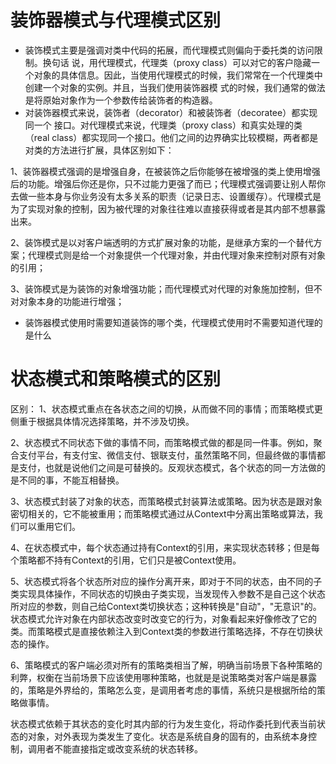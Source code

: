 # 装饰器模式与代理模式区别
- 装饰模式主要是强调对类中代码的拓展，而代理模式则偏向于委托类的访问限制。换句话 说，用代理模式，代理类（proxy class）可以对它的客户隐藏一个对象的具体信息。因此，当使用代理模式的时候，我们常常在一个代理类中创建一个对象的实例。并且，当我们使用装饰器模 式的时候，我们通常的做法是将原始对象作为一个参数传给装饰者的构造器。
- 对装饰器模式来说，装饰者（decorator）和被装饰者（decoratee）都实现同一个 接口。对代理模式来说，代理类（proxy class）和真实处理的类（real class）都实现同一个接口。他们之间的边界确实比较模糊，两者都是对类的方法进行扩展，具体区别如下：

1、装饰器模式强调的是增强自身，在被装饰之后你能够在被增强的类上使用增强后的功能。增强后你还是你，只不过能力更强了而已；代理模式强调要让别人帮你去做一些本身与你业务没有太多关系的职责（记录日志、设置缓存）。代理模式是为了实现对象的控制，因为被代理的对象往往难以直接获得或者是其内部不想暴露出来。

2、装饰模式是以对客户端透明的方式扩展对象的功能，是继承方案的一个替代方案；代理模式则是给一个对象提供一个代理对象，并由代理对象来控制对原有对象的引用；

3、装饰模式是为装饰的对象增强功能；而代理模式对代理的对象施加控制，但不对对象本身的功能进行增强；

- 装饰器模式使用时需要知道装饰的哪个类，代理模式使用时不需要知道代理的是什么


# 状态模式和策略模式的区别
区别：
1、状态模式重点在各状态之间的切换，从而做不同的事情；而策略模式更侧重于根据具体情况选择策略，并不涉及切换。

2、状态模式不同状态下做的事情不同，而策略模式做的都是同一件事。例如，聚合支付平台，有支付宝、微信支付、银联支付，虽然策略不同，但最终做的事情都是支付，也就是说他们之间是可替换的。反观状态模式，各个状态的同一方法做的是不同的事，不能互相替换。

3、状态模式封装了对象的状态，而策略模式封装算法或策略。因为状态是跟对象密切相关的，它不能被重用；而策略模式通过从Context中分离出策略或算法，我们可以重用它们。

4、在状态模式中，每个状态通过持有Context的引用，来实现状态转移；但是每个策略都不持有Context的引用，它们只是被Context使用。

5、状态模式将各个状态所对应的操作分离开来，即对于不同的状态，由不同的子类实现具体操作，不同状态的切换由子类实现，当发现传入参数不是自己这个状态所对应的参数，则自己给Context类切换状态；这种转换是"自动"，"无意识"的。状态模式允许对象在内部状态改变时改变它的行为，对象看起来好像修改了它的类。而策略模式是直接依赖注入到Context类的参数进行策略选择，不存在切换状态的操作。

6、策略模式的客户端必须对所有的策略类相当了解，明确当前场景下各种策略的利弊，权衡在当前场景下应该使用哪种策略，也就是是说策略类对客户端是暴露的，策略是外界给的，策略怎么变，是调用者考虑的事情，系统只是根据所给的策略做事情。

状态模式依赖于其状态的变化时其内部的行为发生变化，将动作委托到代表当前状态的对象，对外表现为类发生了变化。状态是系统自身的固有的，由系统本身控制，调用者不能直接指定或改变系统的状态转移。